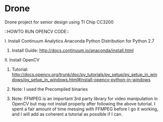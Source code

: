 Drone
=====

Drone project for senior design using TI Chip CC3200


::HOWTO RUN OPENCV CODE::

I. Install Continuum Analytics Anaconda Python Distribution for Python 2.7

  1. Install Guide: http://docs.continuum.io/anaconda/install.html


II. Install OpenCV

  1. Tutorial: http://docs.opencv.org/trunk/doc/py_tutorials/py_setup/py_setup_in_windows/py_setup_in_windows.html#install-opencv-python-in-windows

  2. Note: I used the Precompiled binaries

  3. Note: FFMPEG is an important 3rd party library for video manipulation in OpenCV but may not install properly after following the above tutorial. I
  spent a fair amount of time messing with FFMPEG before I go it working, and I
  will add as coherent a tutorial as possible if I can.
